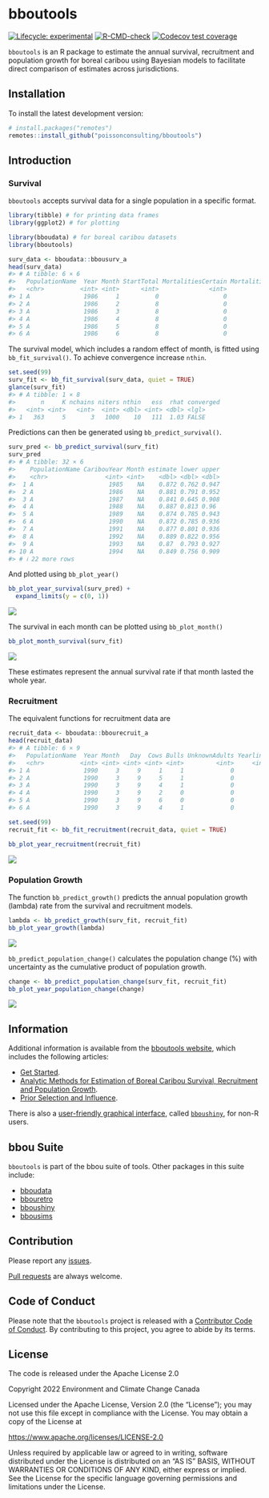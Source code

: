 
<!-- README.md is generated from README.Rmd. Please edit that file -->

# bboutools

<!-- badges: start -->

[![Lifecycle:
experimental](https://img.shields.io/badge/lifecycle-experimental-orange.svg)](https://lifecycle.r-lib.org/articles/stages.html#experimental)
[![R-CMD-check](https://github.com/poissonconsulting/bboutools/actions/workflows/R-CMD-check.yaml/badge.svg)](https://github.com/poissonconsulting/bboutools/actions/workflows/R-CMD-check.yaml)
[![Codecov test
coverage](https://codecov.io/gh/poissonconsulting/bboutools/branch/main/graph/badge.svg)](https://app.codecov.io/gh/poissonconsulting/bboutools?branch=main)
<!-- badges: end -->

`bboutools` is an R package to estimate the annual survival, recruitment
and population growth for boreal caribou using Bayesian models to
facilitate direct comparison of estimates across jurisdictions.

## Installation

To install the latest development version:

``` r
# install.packages("remotes")
remotes::install_github("poissonconsulting/bboutools")
```

## Introduction

### Survival

`bboutools` accepts survival data for a single population in a specific
format.

``` r
library(tibble) # for printing data frames
library(ggplot2) # for plotting

library(bboudata) # for boreal caribou datasets
library(bboutools)

surv_data <- bboudata::bbousurv_a
head(surv_data)
#> # A tibble: 6 × 6
#>   PopulationName  Year Month StartTotal MortalitiesCertain MortalitiesUncertain
#>   <chr>          <int> <int>      <int>              <int>                <int>
#> 1 A               1986     1          0                  0                    0
#> 2 A               1986     2          8                  0                    0
#> 3 A               1986     3          8                  0                    0
#> 4 A               1986     4          8                  0                    0
#> 5 A               1986     5          8                  0                    0
#> 6 A               1986     6          8                  0                    0
```

The survival model, which includes a random effect of month, is fitted
using `bb_fit_survival()`. To achieve convergence increase `nthin`.

``` r
set.seed(99)
surv_fit <- bb_fit_survival(surv_data, quiet = TRUE)
glance(surv_fit)
#> # A tibble: 1 × 8
#>       n     K nchains niters nthin   ess  rhat converged
#>   <int> <int>   <int>  <int> <dbl> <int> <dbl> <lgl>    
#> 1   363     5       3   1000    10   111  1.03 FALSE
```

Predictions can then be generated using `bb_predict_survival()`.

``` r
surv_pred <- bb_predict_survival(surv_fit)
surv_pred
#> # A tibble: 32 × 6
#>    PopulationName CaribouYear Month estimate lower upper
#>    <chr>                <int> <int>    <dbl> <dbl> <dbl>
#>  1 A                     1985    NA    0.872 0.762 0.947
#>  2 A                     1986    NA    0.881 0.791 0.952
#>  3 A                     1987    NA    0.841 0.645 0.908
#>  4 A                     1988    NA    0.887 0.813 0.96 
#>  5 A                     1989    NA    0.874 0.785 0.943
#>  6 A                     1990    NA    0.872 0.785 0.936
#>  7 A                     1991    NA    0.877 0.801 0.936
#>  8 A                     1992    NA    0.889 0.822 0.956
#>  9 A                     1993    NA    0.87  0.793 0.927
#> 10 A                     1994    NA    0.849 0.756 0.909
#> # ℹ 22 more rows
```

And plotted using `bb_plot_year()`

``` r
bb_plot_year_survival(surv_pred) +
  expand_limits(y = c(0, 1))
```

![](man/figures/README-unnamed-chunk-5-1.png)<!-- -->

The survival in each month can be plotted using `bb_plot_month()`

``` r
bb_plot_month_survival(surv_fit)
```

![](man/figures/README-unnamed-chunk-6-1.png)<!-- -->

These estimates represent the annual survival rate if that month lasted
the whole year.

### Recruitment

The equivalent functions for recruitment data are

``` r
recruit_data <- bboudata::bbourecruit_a
head(recruit_data)
#> # A tibble: 6 × 9
#>   PopulationName  Year Month   Day  Cows Bulls UnknownAdults Yearlings Calves
#>   <chr>          <int> <int> <int> <int> <int>         <int>     <int>  <int>
#> 1 A               1990     3     9     1     1             0         0      0
#> 2 A               1990     3     9     5     1             0         0      0
#> 3 A               1990     3     9     4     1             0         0      0
#> 4 A               1990     3     9     2     0             0         0      0
#> 5 A               1990     3     9     6     0             0         0      0
#> 6 A               1990     3     9     4     1             0         0      0

set.seed(99)
recruit_fit <- bb_fit_recruitment(recruit_data, quiet = TRUE)

bb_plot_year_recruitment(recruit_fit)
```

![](man/figures/README-unnamed-chunk-7-1.png)<!-- -->

### Population Growth

The function `bb_predict_growth()` predicts the annual population growth
(lambda) rate from the survival and recruitment models.

``` r
lambda <- bb_predict_growth(surv_fit, recruit_fit)
bb_plot_year_growth(lambda)
```

![](man/figures/README-unnamed-chunk-8-1.png)<!-- -->

`bb_predict_population_change()` calculates the population change (%)
with uncertainty as the cumulative product of population growth.

``` r
change <- bb_predict_population_change(surv_fit, recruit_fit)
bb_plot_year_population_change(change)
```

![](man/figures/README-unnamed-chunk-9-1.png)<!-- -->

## Information

Additional information is available from the [bboutools
website](https://poissonconsulting.github.io/bboutools/), which includes
the following articles:  
- [Get
Started](https://poissonconsulting.github.io/bboutools/articles/bboutools.html).  
- [Analytic Methods for Estimation of Boreal Caribou Survival,
Recruitment and Population
Growth](https://poissonconsulting.github.io/bboutools/articles/bbmethods.html).  
- [Prior Selection and
Influence](https://poissonconsulting.github.io/bboutools/articles/priors.html).

There is also a [user-friendly graphical
interface](https://poissonconsulting.shinyapps.io/bboushiny/), called
[`bboushiny`](https://github.com/poissonconsulting/bboushiny), for non-R
users.

## bbou Suite

`bboutools` is part of the bbou suite of tools. Other packages in this
suite include:

- [bboudata](https://github.com/poissonconsulting/bboudata)
- [bbouretro](https://github.com/poissonconsulting/bbouretro)
- [bboushiny](https://github.com/poissonconsulting/bboushiny)
- [bbousims](https://github.com/poissonconsulting/bbousims)

## Contribution

Please report any
[issues](https://github.com/poissonconsulting/bboutools/issues).

[Pull requests](https://github.com/poissonconsulting/bboutools/pulls)
are always welcome.

## Code of Conduct

Please note that the `bboutools` project is released with a [Contributor
Code of
Conduct](https://poissonconsulting.github.io/bboutools/CODE_OF_CONDUCT.html).
By contributing to this project, you agree to abide by its terms.

## License

The code is released under the Apache License 2.0

Copyright 2022 Environment and Climate Change Canada

Licensed under the Apache License, Version 2.0 (the “License”); you may
not use this file except in compliance with the License. You may obtain
a copy of the License at

<https://www.apache.org/licenses/LICENSE-2.0>

Unless required by applicable law or agreed to in writing, software
distributed under the License is distributed on an “AS IS” BASIS,
WITHOUT WARRANTIES OR CONDITIONS OF ANY KIND, either express or implied.
See the License for the specific language governing permissions and
limitations under the License.
